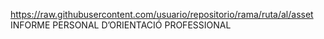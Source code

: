https://raw.githubusercontent.com/usuario/repositorio/rama/ruta/al/asset
INFORME PERSONAL D’ORIENTACIÓ PROFESSIONAL

